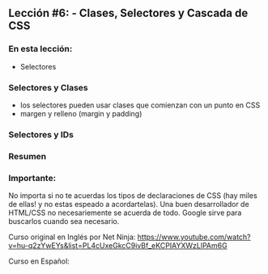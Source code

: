 ## Lección #6: - Clases, Selectores y Cascada de CSS

### En esta lección:

* Selectores

### Selectores y Clases 
* los selectores pueden usar clases que comienzan con un punto en CSS
* margen y relleno (margin y padding)

### Selectores y IDs



### Resumen


### Importante:
No importa si no te acuerdas los tipos de declaraciones de CSS (hay miles de ellas! y no estas espeado a acordartelas).  Una buen desarrollador de HTML/CSS no necesariemente se acuerda de todo.  Google sirve para buscarlos cuando sea necesario.

Curso original en Inglés por Net Ninja:  https://www.youtube.com/watch?v=hu-q2zYwEYs&list=PL4cUxeGkcC9ivBf_eKCPIAYXWzLlPAm6G

Curso en Español: 
